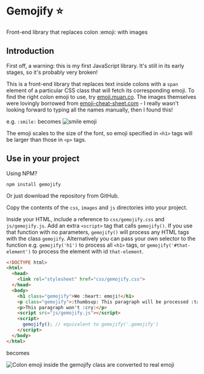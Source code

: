 # Gemojify :star:
Front-end library that replaces colon :emoji: with images

## Introduction
First off, a warning: this is my first JavaScript library. It's still in its early stages, so it's probably very broken!

This is a front-end library that replaces text inside colons with a `span` element of a particular CSS class that will fetch its corresponding emoji. To find the right colon emoji to use, try [emoji.muan.co](http://emoji.muan.co/). The images themselves were lovingly borrowed from [emoji-cheat-sheet.com](https://github.com/arvida/emoji-cheat-sheet.com/tree/master/public/graphics/emojis) - I really wasn't looking forward to typing all the names manually, then I found this!

e.g. `:smile:` becomes ![smile emoji](https://dl.dropboxusercontent.com/u/13316703/gemojify/smile.png)

The emoji scales to the size of the font, so emoji specified in `<h1>` tags will be larger than those in `<p>` tags.

## Use in your project

Using NPM?

```
npm install gemojify
```

Or just download the repository from GitHub.

Copy the contents of the `css`, `images` and `js` directories into your project.

Inside your HTML, include a reference to `css/gemojify.css` and `js/gemojify.js`. Add an extra `<script>` tag that calls `gemojify()`. If you use that function with no parameters, `gemojify()` will process any HTML tags with the class `gemojify`. Alternatively you can pass your own selector to the function e.g. `gemojify('h1')` to process all `<h1>` tags, or `gemojify('#that-element')` to process the element with id `that-element`.

<!-- and insert an element with the class `gemojify`. --> 

```html
<!DOCTYPE html>
<html>
  <head>
    <link rel="stylesheet" href="css/gemojify.css">
  </head>
  <body>
    <h1 class="gemojify">We :heart: emoji!</h1>
    <p class="gemojify">:thumbsup: This paragraph will be processed :tada:</p>
    <p>This paragraph won't :cry:</p>
    <script src="js/gemojify.js"></script>
    <script>
      gemojify(); // equivalent to gemojify('.gemojify')
    </script>
  </body>
</html>
```

becomes

![Colon emoji inside the gemojify class are converted to real emoji](https://dl.dropboxusercontent.com/u/13316703/gemojify/gemojify_demo.png)
